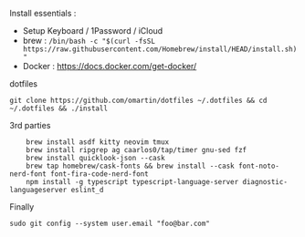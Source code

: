 Install essentials : 
* Setup Keyboard / 1Password / iCloud
* brew : `/bin/bash -c "$(curl -fsSL https://raw.githubusercontent.com/Homebrew/install/HEAD/install.sh)"`
* Docker : https://docs.docker.com/get-docker/

dotfiles
```
git clone https://github.com/omartin/dotfiles ~/.dotfiles && cd ~/.dotfiles && ./install
```


3rd parties
```
    brew install asdf kitty neovim tmux
    brew install ripgrep ag caarlos0/tap/timer gnu-sed fzf
    brew install quicklook-json --cask
    brew tap homebrew/cask-fonts && brew install --cask font-noto-nerd-font font-fira-code-nerd-font 
    npm install -g typescript typescript-language-server diagnostic-languageserver eslint_d
```

Finally
```
sudo git config --system user.email "foo@bar.com"
```
